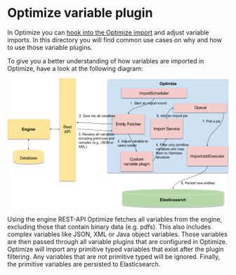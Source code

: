 # Optimize variable plugin

In Optimize you can [hook into the Optimize import](https://docs.camunda.io/docs/self-managed/optimize-deployment/plugins/variable-import-plugin/) 
and adjust variable imports. In this directory you will find common use cases on why and how to use
those variable plugins.

To give you a better understanding of how variables are imported in Optimize, 
have a look at the following diagram:

![Variable Import][1]

Using the engine REST-API Optimize fetches all variables from the engine, excluding those 
that contain binary data (e.g. pdfs). This also includes complex 
variables like JSON, XML or Java object variables. Those variables are then 
passed through all variable plugins that are configured in Optimize. Optimize will 
import any primitive typed variables that exist after the plugin filtering. Any 
variables that are not primitive typed will be ignored. Finally, 
the primitive variables are persisted to Elasticsearch.

[1]: ./docs/optimize-variable-import.png
